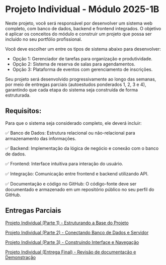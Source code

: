 # Projeto Individual - Módulo 2025-1B
Neste projeto, você será responsável por desenvolver um sistema web completo, com banco de dados, backend e frontend integrados. O objetivo é aplicar os conceitos do módulo e construir um projeto que possa ser incluído no seu portfólio profissional.

Você deve escolher um entre os tipos de sistema abaixo para desenvolver:
- Opção 1: Gerenciador de tarefas para organização e produtividade.
- Opção 2: Sistema de reserva de salas para agendamentos. 
- Opção 3: Plataforma de eventos com gerenciamento de inscrições. 

Seu projeto será desenvolvido progressivamente ao longo das semanas, por meio de entregas parciais (autoestudos ponderados 1, 2, 3 e 4), garantindo que cada etapa do sistema seja construída de forma estruturada.

## Requisitos:
Para que o sistema seja considerado completo, ele deverá incluir:

 ✅ Banco de Dados: Estrutura relacional ou não-relacional para armazenamento das informações.

 ✅ Backend: Implementação da lógica de negócio e conexão com o banco de dados.

 ✅ Frontend: Interface intuitiva para interação do usuário.

 ✅ Integração: Comunicação entre frontend e backend utilizando API.

 ✅ Documentação e código no GitHub: O código-fonte deve ser documentado e armazenado em um repositório público no seu perfil do GitHub.

 ## Entregas Parciais

[Projeto Individual (Parte 1) - Estruturando a Base do Projeto](/ponderada1.md)

[Projeto Individual (Parte 2) - Conectando Banco de Dados e Servidor](/ponderada2.md)

[Projeto Individual (Parte 3) - Construindo Interface e Navegação](/ponderada3.md)

[Projeto Individual (Entrega Final) -  Revisão de documentação e Demonstração ](/ponderada4.md)

